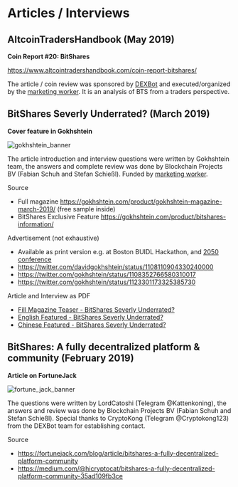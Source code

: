 # Articles / Interviews

## AltcoinTradersHandbook (May 2019)

**Coin Report #20: BitShares**

https://www.altcointradershandbook.com/coin-report-bitshares/

The article / coin review was sponsored by [DEXBot](https://www.dexbot.info/) and executed/organized by the [marketing worker](https://www.bitshares.foundation/workers/2019-02-marketing-interviews-articles-and-visibility). It is an analysis of BTS from a traders perspective.

## BitShares Severly Underrated? (March 2019)

**Cover feature in Gokhshtein**

![gokhshtein_banner](general/banner-bitshares-gokhshtein.png)

The article introduction and interview questions were written by Gokhshtein team, the answers and complete review was done by Blockchain Projects BV (Fabian Schuh and Stefan Schießl). Funded by [marketing worker](https://www.bitshares.foundation/workers/2019-02-marketing-interviews-articles-and-visibility).

Source
 - Full magazine https://gokhshtein.com/product/gokhshtein-magazine-march-2019/ (free sample inside)
 - BitShares Exclusive Feature https://gokhshtein.com/product/bitshares-information/
 
Advertisement (not exhaustive)
 - Available as print version e.g. at Boston BUIDL Hackathon, and [2050 conference](general/2050-gokhshtein.jpg)
 - https://twitter.com/davidgokhshtein/status/1108110904330240000
 - https://twitter.com/gokhshtein/status/1108352766580310017
 - https://twitter.com/gokhshtein/status/1123301173325385730

Article and Interview as PDF 
 - [Fill Magazine Teaser - BitShares Severly Underrated?](general/en%20-%20BitShares%20Severly%20Underrated%20-%20Gokhshtein.pdf)  
 - [English Featured - BitShares Severly Underrated?](general/en%20-%20BitShares%20Severly%20Underrated%20-%20Gokhshtein.pdf)
 - [Chinese Featured - BitShares Severly Underrated?](general/zh%20-%20Featured%20-%20BitShares%20Severely%20Underrated.pdf)

## BitShares: A fully decentralized platform & community (February 2019)

**Article on FortuneJack** 

![fortune_jack_banner](general/banner-bitshares-fortunejack.jpg)

The questions were written by LordCatoshi (Telegram @Kattenkoning), the answers and review was done by Blockchain Projects BV (Fabian Schuh and Stefan Schießl). Special thanks to CryptoKong (Telegram @Cryptokong123) from the DEXBot team for establishing contact.

Source
 - https://fortunejack.com/blog/article/bitshares-a-fully-decentralized-platform-community
 - https://medium.com/@hicryptocat/bitshares-a-fully-decentralized-platform-community-35ad109fb3ce
